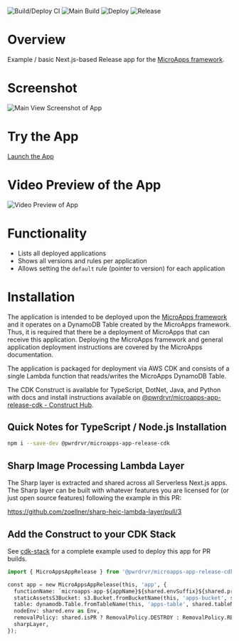 ![Build/Deploy CI](https://github.com/pwrdrvr/microapps-app-release/actions/workflows/ci.yml/badge.svg) ![Main Build](https://github.com/pwrdrvr/microapps-app-release/actions/workflows/jsii.yml/badge.svg) ![Deploy](https://github.com/pwrdrvr/microapps-app-release/actions/workflows/deploy.yml/badge.svg) ![Release](https://github.com/pwrdrvr/microapps-app-release/actions/workflows/release.yml/badge.svg)

# Overview

Example / basic Next.js-based Release app for the [MicroApps framework](https://github.com/pwrdrvr/microapps-core).

# Screenshot

![Main View Screenshot of App](https://github.com/pwrdrvr/microapps-app-release/blob/main/assets/images/app-main.png)

# Try the App

[Launch the App](https://dukw9jtyq2dwo.cloudfront.net/prefix/release/)

# Video Preview of the App

![Video Preview of App](https://github.com/pwrdrvr/microapps-app-release/blob/main/assets/videos/app-overview.gif)

# Functionality

* Lists all deployed applications
* Shows all versions and rules per application
* Allows setting the `default` rule (pointer to version) for each application

# Installation

The application is intended to be deployed upon the [MicroApps framework](https://github.com/pwrdrvr/microapps-core) and it operates on a DynamoDB Table created by the MicroApps framework. Thus, it is required that there be a deployment of MicroApps that can receive this application. Deploying the MicroApps framework and general application deployment instructions are covered by the MicroApps documentation.

The application is packaged for deployment via AWS CDK and consists of a single Lambda function that reads/writes the MicroApps DynamoDB Table.

The CDK Construct is available for TypeScript, DotNet, Java, and Python with docs and install instructions available on [@pwrdrvr/microapps-app-release-cdk - Construct Hub](https://constructs.dev/packages/@pwrdrvr/microapps-app-release-cdk).

## Quick Notes for TypeScript / Node.js Installation

```sh
npm i --save-dev @pwrdrvr/microapps-app-release-cdk
```

## Sharp Image Processing Lambda Layer

The Sharp layer is extracted and shared across all Serverless Next.js apps. The Sharp layer can be built with whatever features you are licensed for (or just open source features) following the example in this PR:

https://github.com/zoellner/sharp-heic-lambda-layer/pull/3

## Add the Construct to your CDK Stack

See [cdk-stack](packages/cdk-stack/lib/svcs.ts) for a complete example used to deploy this app for PR builds.

```python
import { MicroAppsAppRelease } from '@pwrdrvr/microapps-app-release-cdk';

const app = new MicroAppsAppRelease(this, 'app', {
  functionName: `microapps-app-${appName}${shared.envSuffix}${shared.prSuffix}`,
  staticAssetsS3Bucket: s3.Bucket.fromBucketName(this, 'apps-bucket', shared.s3BucketName),
  table: dynamodb.Table.fromTableName(this, 'apps-table', shared.tableName),
  nodeEnv: shared.env as Env,
  removalPolicy: shared.isPR ? RemovalPolicy.DESTROY : RemovalPolicy.RETAIN,
  sharpLayer,
});
```
